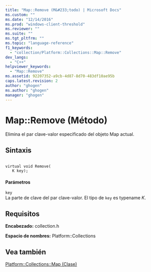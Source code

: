 ```yaml
---
title: "Map::Remove (M&#233;todo) | Microsoft Docs"
ms.custom: ""
ms.date: "12/14/2016"
ms.prod: "windows-client-threshold"
ms.reviewer: ""
ms.suite: ""
ms.tgt_pltfrm: ""
ms.topic: "language-reference"
f1_keywords: 
  - "collection/Platform::Collections::Map::Remove"
dev_langs: 
  - "C++"
helpviewer_keywords: 
  - "Map::Remove"
ms.assetid: 92207352-a9cb-4d87-8d70-483df10ae95b
caps.latest.revision: 2
author: "ghogen"
ms.author: "ghogen"
manager: "ghogen"
---
```

# Map::Remove (M&#233;todo)
Elimina el par clave\-valor especificado del objeto Map actual.  
  
## Sintaxis  
  
```  
  
virtual void Remove(  
   K key);  
```  
  
#### Parámetros  
 `key`  
 La parte de clave del par clave\-valor. El tipo de `key` es typename *K*.  
  
## Requisitos  
 **Encabezado:** collection.h  
  
 **Espacio de nombres:** Platform::Collections  
  
## Vea también  
 [Platform::Collections::Map \(Clase\)](../cppcx/platform-collections-map-class.md)